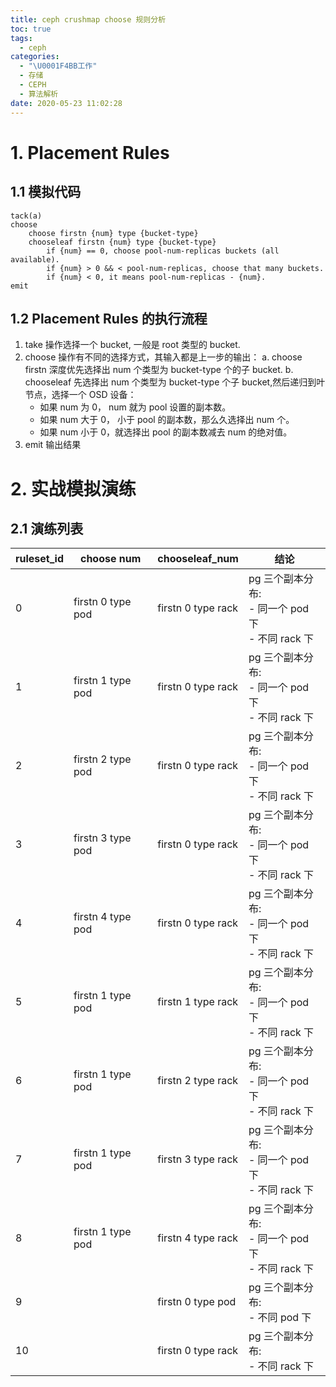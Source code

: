 ```yaml
---
title: ceph crushmap choose 规则分析
toc: true
tags:
  - ceph
categories:
  - "\U0001F4BB工作"
  - 存储
  - CEPH
  - 算法解析
date: 2020-05-23 11:02:28
---
```

# 1. Placement Rules
## 1.1 模拟代码
```shell
tack(a)
choose
    choose firstn {num} type {bucket-type}
    chooseleaf firstn {num} type {bucket-type}
        if {num} == 0, choose pool-num-replicas buckets (all available).
        if {num} > 0 && < pool-num-replicas, choose that many buckets.
        if {num} < 0, it means pool-num-replicas - {num}.
emit
```

## 1.2 Placement Rules 的执行流程
1. take 操作选择一个 bucket, 一般是 root 类型的 bucket.
2. choose 操作有不同的选择方式，其输入都是上一步的输出：
    a. choose firstn 深度优先选择出 num 个类型为 bucket-type 个的子 bucket.
    b. chooseleaf 先选择出 num 个类型为 bucket-type 个子 bucket,然后递归到叶节点，选择一个 OSD 设备：
      - 如果 num 为 0， num 就为 pool 设置的副本数。
      - 如果 num 大于 0， 小于 pool 的副本数，那么久选择出 num 个。
      - 如果 num 小于 0，就选择出 pool 的副本数减去 num 的绝对值。
3. emit 输出结果

# 2. 实战模拟演练
## 2.1 演练列表
ruleset_id | choose num |  chooseleaf_num | 结论 |
---|---|---|---|
0 | firstn 0 type pod | firstn 0 type rack | pg 三个副本分布: <br/> - 同一个 pod 下 <br/> - 不同 rack 下 |
1 | firstn 1 type pod | firstn 0 type rack | pg 三个副本分布: <br/> - 同一个 pod 下 <br/> - 不同 rack 下 |
2 | firstn 2 type pod | firstn 0 type rack | pg 三个副本分布: <br/> - 同一个 pod 下 <br/> - 不同 rack 下 |
3 | firstn 3 type pod | firstn 0 type rack | pg 三个副本分布: <br/> - 同一个 pod 下 <br/> - 不同 rack 下 |
4 | firstn 4 type pod | firstn 0 type rack | pg 三个副本分布: <br/> - 同一个 pod 下 <br/> - 不同 rack 下 |
5 | firstn 1 type pod | firstn 1 type rack | pg 三个副本分布: <br/> - 同一个 pod 下 <br/> - 不同 rack 下 |
6 | firstn 1 type pod | firstn 2 type rack | pg 三个副本分布: <br/> - 同一个 pod 下 <br/> - 不同 rack 下 |
7 | firstn 1 type pod | firstn 3 type rack | pg 三个副本分布: <br/> - 同一个 pod 下 <br/> - 不同 rack 下 |
8 | firstn 1 type pod | firstn 4 type rack | pg 三个副本分布: <br/> - 同一个 pod 下 <br/> - 不同 rack 下 |
9 |  | firstn 0 type pod | pg 三个副本分布: <br/> - 不同 pod 下 |
10 |  | firstn 0 type rack | pg 三个副本分布: <br/> - 不同 rack 下 |
